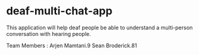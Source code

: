 # deaf-multi-chat-app
This application will help deaf people be able to understand a multi-person conversation with hearing people.

Team Members : Arjen Mamtani.9 Sean Broderick.81